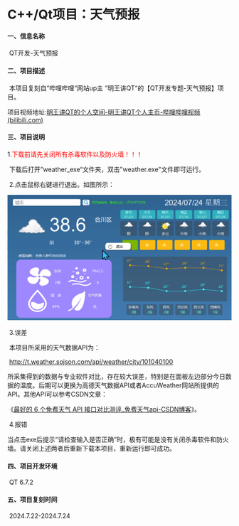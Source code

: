 # C++/Qt项目：天气预报

#### 一、信息名称

​	QT开发-天气预报

#### 二、项目描述

​	本项目复刻自”哔哩哔哩“网站up主 ”明王讲QT“的【QT开发专题-天气预报】项目。

项目视频地址:[明王讲QT的个人空间-明王讲QT个人主页-哔哩哔哩视频 (bilibili.com)](https://space.bilibili.com/484726558/channel/collectiondetail?sid=751973)

#### 三、项目说明

​	1.<font color=red>下载前请先关闭所有杀毒软件以及防火墙！！！</font>

​	   下载后打开”weather_exe“文件夹，双击"weather.exe"文件即可运行。

​	2.点击鼠标右键进行退出。如图所示：

![111](images/exit.png)

​	3.误差

​	本项目所采用的天气数据API为：

​	http://t.weather.sojson.com/api/weather/city/101040100

​	所采集得到的数据与专业软件对比，存在较大误差，特别是在面板左边部分今日数据的温度。后期可以更换为高德天气数据API或者AccuWeather网站所提供的API。其他API可以参考CSDN文章：

《[最好的 6 个免费天气 API 接口对比测评_免费天气api-CSDN博客](https://blog.csdn.net/weixin_48201324/article/details/122260128)》。

​	4.报错

​	当点击exe后提示“请检查输入是否正确”时，极有可能是没有关闭杀毒软件和防火墙。请关闭上述两者后重新下载本项目，重新运行即可成功。

#### 四、项目开发环境

​	QT 6.7.2

#### 五、项目复刻时间

​	2024.7.22-2024.7.24
